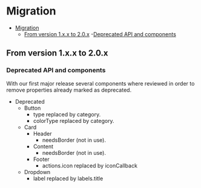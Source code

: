 # Migration

- [Migration](#migration)
    - [From version 1.x.x to 2.0.x](#from-version-1xx-to-20x)
        -[Deprecated API and components](#deprecated-api-and-components)

## From version 1.x.x to 2.0.x

### Deprecated API and components

With our first major release several components where reviewed in order to remove properties already marked as deprecated.

- Deprecated
    - Button 
        - type replaced by category.
        - colorType replaced by category.
    - Card
        - Header
            - needsBorder (not in use).
        - Content
            - needsBorder (not in use).
        - Footer    
            - actions.icon replaced by iconCallback
    - Dropdown
        - label replaced by labels.title
        
